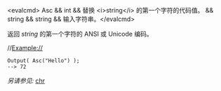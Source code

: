 \<evalcmd\> Asc && int && 替换 \<i\>string\</i\> 的第一个字符的代码值。 && string && string && 输入字符串。\</evalcmd\>

返回 *string* 的第一个字符的 ANSI 或 Unicode 编码。

//<Example://>

    Output( Asc("Hello") );
    --> 72

*另请参见:* [chr](chr.zh.md)